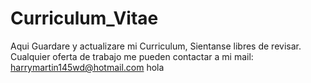 # Curriculum_Vitae
Aqui Guardare y actualizare mi Curriculum, Sientanse libres de revisar.
Cualquier oferta de trabajo me pueden contactar a mi mail: harrymartin145wd@hotmail.com
hola
